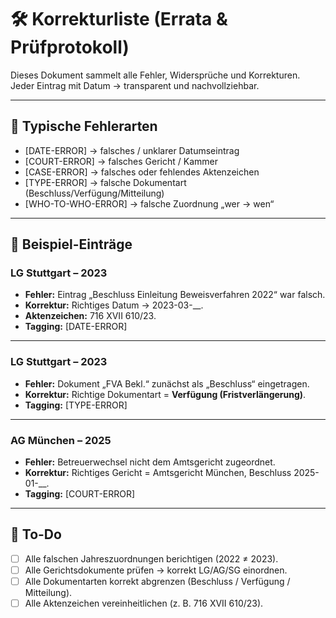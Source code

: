 # 🛠️ Korrekturliste (Errata & Prüfprotokoll)

Dieses Dokument sammelt alle Fehler, Widersprüche und Korrekturen.  
Jeder Eintrag mit Datum → transparent und nachvollziehbar.

---

## 🔎 Typische Fehlerarten
- [DATE-ERROR] → falsches / unklarer Datumseintrag
- [COURT-ERROR] → falsches Gericht / Kammer
- [CASE-ERROR] → falsches oder fehlendes Aktenzeichen
- [TYPE-ERROR] → falsche Dokumentart (Beschluss/Verfügung/Mitteilung)
- [WHO-TO-WHO-ERROR] → falsche Zuordnung „wer → wen“

---

## 📑 Beispiel-Einträge

### LG Stuttgart – 2023
- **Fehler:** Eintrag „Beschluss Einleitung Beweisverfahren 2022“ war falsch.  
- **Korrektur:** Richtiges Datum → 2023-03-__.  
- **Aktenzeichen:** 716 XVII 610/23.  
- **Tagging:** [DATE-ERROR]  

---

### LG Stuttgart – 2023
- **Fehler:** Dokument „FVA Bekl.“ zunächst als „Beschluss“ eingetragen.  
- **Korrektur:** Richtige Dokumentart = **Verfügung (Fristverlängerung)**.  
- **Tagging:** [TYPE-ERROR]  

---

### AG München – 2025
- **Fehler:** Betreuerwechsel nicht dem Amtsgericht zugeordnet.  
- **Korrektur:** Richtiges Gericht = Amtsgericht München, Beschluss 2025-01-__.  
- **Tagging:** [COURT-ERROR]  

---

## 📌 To-Do
- [ ] Alle falschen Jahreszuordnungen berichtigen (2022 ≠ 2023).
- [ ] Alle Gerichtsdokumente prüfen → korrekt LG/AG/SG einordnen.
- [ ] Alle Dokumentarten korrekt abgrenzen (Beschluss / Verfügung / Mitteilung).
- [ ] Alle Aktenzeichen vereinheitlichen (z. B. 716 XVII 610/23).
